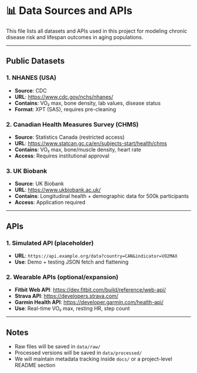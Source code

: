 # 📊 Data Sources and APIs

This file lists all datasets and APIs used in this project for modeling chronic disease risk and lifespan outcomes in aging populations.

---

## Public Datasets

### 1. **NHANES (USA)**
- **Source**: CDC
- **URL**: https://www.cdc.gov/nchs/nhanes/
- **Contains**: VO₂ max, bone density, lab values, disease status
- **Format**: XPT (SAS), requires pre-cleaning

### 2. **Canadian Health Measures Survey (CHMS)**
- **Source**: Statistics Canada (restricted access)
- **URL**: https://www.statcan.gc.ca/en/subjects-start/health/chms
- **Contains**: VO₂ max, bone/muscle density, heart rate
- **Access**: Requires institutional approval

### 3. **UK Biobank**
- **Source**: UK Biobank
- **URL**: https://www.ukbiobank.ac.uk/
- **Contains**: Longitudinal health + demographic data for 500k participants
- **Access**: Application required

---

## APIs

### 1. **Simulated API (placeholder)**
- **URL**: `https://api.example.org/data?country=CAN&indicator=VO2MAX`
- **Use**: Demo + testing JSON fetch and flattening

### 2. **Wearable APIs (optional/expansion)**
- **Fitbit Web API**: https://dev.fitbit.com/build/reference/web-api/
- **Strava API**: https://developers.strava.com/
- **Garmin Health API**: https://developer.garmin.com/health-api/
- **Use**: Real-time VO₂ max, resting HR, step count

---

## Notes
- Raw files will be saved in `data/raw/`
- Processed versions will be saved in `data/processed/`
- We will maintain metadata tracking inside `docs/` or a project-level README section

